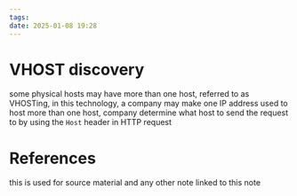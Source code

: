 ```yaml
---
tags: 
date: 2025-01-08 19:28
---
```


# VHOST discovery
some physical hosts may have more than one host, referred to as VHOSTing, in this technology, a company may make one IP address used to host more than one host, company determine what host to send the request to by using the `Host` header in HTTP request




# References
this is used for source material and any other note linked to this note

